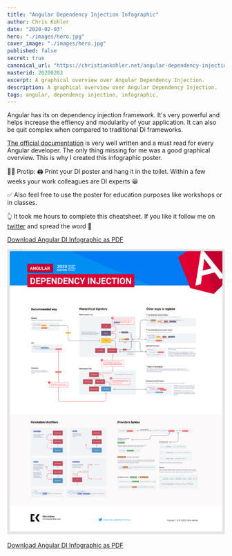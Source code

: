 ```yaml
---
title: "Angular Dependency Injection Infographic"
author: Chris Kohler
date: "2020-02-03"
hero: "./images/hero.jpg"
cover_image: "./images/hero.jpg"
published: false
secret: true
canonical_url: "https://christiankohler.net/angular-dependency-injection-infographic"
masterid: 20200203
excerpt: A graphical overview over Angular Dependency Injection.
description: A graphical overview over Angular Dependency Injection.
tags: angular, dependency injection, infographic,
---
```


Angular has its on dependency injection framework. It's very powerful and helps increase the effiency and modularity of your application. It can also be quit complex when compared to traditional Di frameworks.

[The official documentation](https://angular.io/guide/dependency-injection) is very well written and a must read for every Angular developer. The only thing missing for me was a good graphical overview. This is why I created this infographic poster.

👩‍🚀 Protip: 🖨 Print your DI poster and hang it in the toilet. Within a few weeks your work colleagues are DI experts 😀

✅ Also feel free to use the poster for education purposes like workshops or in classes.

👆 It took me hours to complete this cheatsheet. If you like it follow me on [twitter](https://twitter.com/kohlerchristian) and spread the word 🙌

[Download Angular DI Infographic as PDF](./angular-di-infographic.pdf)

![thumbnail](./images/poster-thumbnail.png)

[Download Angular DI Infographic as PDF](./angular-di-infographic.pdf)

